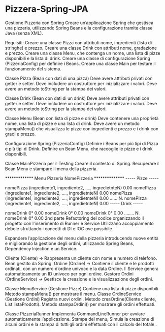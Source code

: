 # Pizzera-Spring-JPA
 
Gestione Pizzeria con Spring Creare un’applicazione Spring che gestisca una pizzeria, utilizzando Spring Beans e la configurazione tramite classe Java (senza XML).

Requisiti: Creare una classe Pizza con attributi nome, ingredienti (lista di stringhe) e prezzo. Creare una classe Drink con attributi nome, gradazione e prezzo. Creare una classe Menu, che contenga un nome, una lista di pizze disponibili e la lista di drink. Creare una classe di configurazione Spring (PizzeriaConfig) per definire i Beans. Creare una classe Main per testare il funzionamento del sistema.

Classe Pizza (Bean con dati di una pizza) Deve avere attributi privati con getter e setter. Deve includere un costruttore per inizializzare i valori. Deve avere un metodo toString per la stampa dei valori.

Classe Drink (Bean con dati di un drink) Deve avere attributi privati con getter e setter. Deve includere un costruttore per inizializzare i valori. Deve avere un metodo toString per la stampa dei valori.

Classe Menu (Bean con lista di pizze e drink) Deve contenere una proprietà nome, una lista di pizze e una lista di drink. Deve avere un metodo stampaMenu() che visualizza le pizze con ingredienti e prezzo e i drink con gradi e prezzo.

Configurazione Spring (PizzeriaConfig) Definire i Beans per più tipi di Pizza e più tipi di Drink. Definire un Bean Menu, che raccoglie le pizze e i drink disponibili.

Classe MainPizzeria per il Testing Creare il contesto di Spring. Recuperare il Bean Menu e stampare il menu della pizzeria.

************* Menu Pizzeria NomePizzeria ************** ----- Pizze -----

nomePizza (ingrediente1, ingrediente2, ...., ingredietnteN) 0.00
nomePizza (ingrediente1, ingrediente2, ...., ingredietnteN) 0.00
nomePizza (ingrediente1, ingrediente2, ...., ingredietnteN) 0.00 ...... N. nomePizza (ingrediente1, ingrediente2, ...., ingredietnteN) 0.00
----- Drink -----

nomeDrink 0° 0.00
nomeDrink 0° 0.00
nomeDrink 0° 0.00 ........ N. nomeDrink 0° 0.00
2nd parte
Refactoring del codice organizzando il progetto con l'inserimento di Runner e Service Utilizzano accoppiamento debole sfruttando i concetti di DI e IOC ove possibile

Espandere l’applicazione del menu della pizzeria introducendo nuove entità e migliorando la gestione degli ordini, utilizzando Spring Beans, Dependency Injection e un Service.

Cliente (Cliente) → Rappresenta un cliente con nome e numero di telefono. Bean gestito da Spring. Ordine (Ordine) → Contiene il cliente e le prodotti ordinati, con un numero d’ordine univoco e la data Ordine. Il Service genera automaticamente un ID univoco per ogni ordine. Gestore Ordini (OrdineService) → Gestisce la creazione e la visualizzazione degli ordini.

Classe MenuService (Gestione Pizze) Contiene una lista di pizze disponibili. Metodo stampaMenu() per mostrare il menu. Classe OrdineService (Gestione Ordini) Registra nuovi ordini. Metodo creaOrdine(Cliente cliente, List listaProdotti). Metodo stampaOrdini() per mostrare gli ordini effettuati.

Classe PizzeriaRunner Implementa CommandLineRunner per avviare automaticamente l’applicazione. Stampa del menu, Simula la creazione di alcuni ordini e la stampa di tutti gli ordini effettuati con il calcolo del totale .

